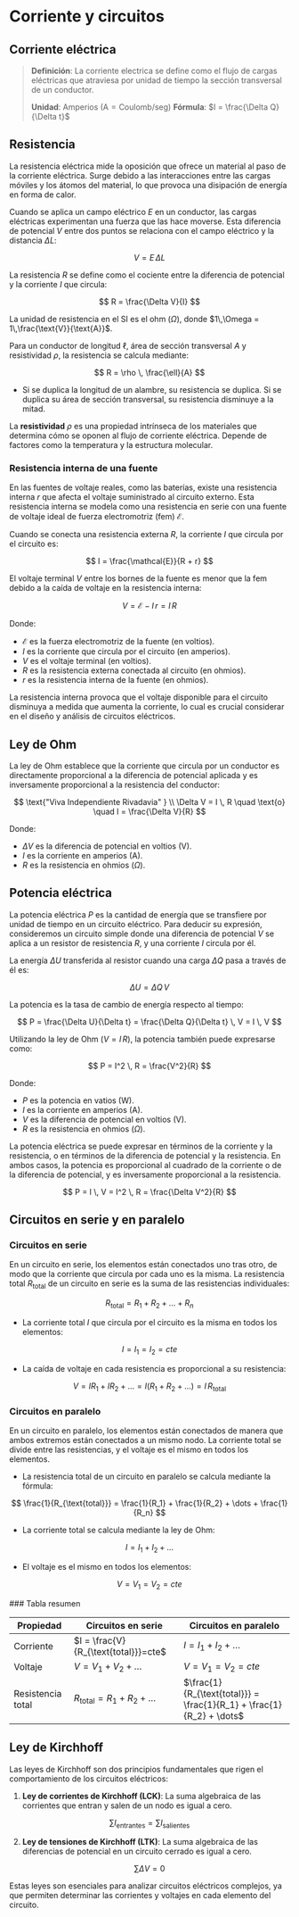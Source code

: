 # Corriente y circuitos

## Corriente eléctrica

> **Definición**: La corriente electrica se define como el flujo de cargas eléctricas que atraviesa por unidad de tiempo la sección transversal de un conductor.
>
> **Unidad**: Amperios ($\text{A} = \text{Coulomb/seg}$)
> **Fórmula**: $I = \frac{\Delta Q}{\Delta t}$

## Resistencia

La resistencia eléctrica mide la oposición que ofrece un material al paso de la corriente eléctrica. Surge debido a las interacciones entre las cargas móviles y los átomos del material, lo que provoca una disipación de energía en forma de calor.

Cuando se aplica un campo eléctrico $E$ en un conductor, las cargas eléctricas experimentan una fuerza que las hace moverse. Esta diferencia de potencial $V$ entre dos puntos se relaciona con el campo eléctrico y la distancia $\Delta L$:

$$
V = E \, \Delta L
$$

La resistencia $R$ se define como el cociente entre la diferencia de potencial y la corriente $I$ que circula:

$$
R = \frac{\Delta V}{I}
$$

La unidad de resistencia en el SI es el ohm ($\Omega$), donde $1\,\Omega = 1\,\frac{\text{V}}{\text{A}}$.

Para un conductor de longitud $\ell$, área de sección transversal $A$ y resistividad $\rho$, la resistencia se calcula mediante:

$$
R = \rho \, \frac{\ell}{A}
$$

* Si se duplica la longitud de un alambre, su resistencia se duplica. Si se duplica su área de sección transversal, su resistencia disminuye a la mitad.

La **resistividad** $\rho$ es una propiedad intrínseca de los materiales que determina cómo se oponen al flujo de corriente eléctrica. Depende de factores como la temperatura y la estructura molecular.

### Resistencia interna de una fuente

En las fuentes de voltaje reales, como las baterías, existe una resistencia interna $r$ que afecta el voltaje suministrado al circuito externo. Esta resistencia interna se modela como una resistencia en serie con una fuente de voltaje ideal de fuerza electromotriz (fem) $\mathcal{E}$.

Cuando se conecta una resistencia externa $R$, la corriente $I$ que circula por el circuito es:

$$
I = \frac{\mathcal{E}}{R + r}
$$

El voltaje terminal $V$ entre los bornes de la fuente es menor que la fem debido a la caída de voltaje en la resistencia interna:

$$
V = \mathcal{E} - I\, r = I\, R
$$

Donde:

- $\mathcal{E}$ es la fuerza electromotriz de la fuente (en voltios).
- $I$ es la corriente que circula por el circuito (en amperios).
- $V$ es el voltaje terminal (en voltios).
- $R$ es la resistencia externa conectada al circuito (en ohmios).
- $r$ es la resistencia interna de la fuente (en ohmios).

La resistencia interna provoca que el voltaje disponible para el circuito disminuya a medida que aumenta la corriente, lo cual es crucial considerar en el diseño y análisis de circuitos eléctricos.

## Ley de Ohm

La ley de Ohm establece que la corriente que circula por un conductor es directamente proporcional a la diferencia de potencial aplicada y es inversamente proporcional a la resistencia del conductor:

$$
\text{"Viva Independiente Rivadavia" }
\\
\Delta V = I \, R \quad \text{o} \quad I = \frac{\Delta V}{R}
$$

Donde:
- $\Delta V$ es la diferencia de potencial en voltios ($\text{V}$).
- $I$ es la corriente en amperios ($\text{A}$).
- $R$ es la resistencia en ohmios ($\Omega$).

## Potencia eléctrica

La potencia eléctrica $P$ es la cantidad de energía que se transfiere por unidad de tiempo en un circuito eléctrico. Para deducir su expresión, consideremos un circuito simple donde una diferencia de potencial $V$ se aplica a un resistor de resistencia $R$, y una corriente $I$ circula por él.

La energía $\Delta U$ transferida al resistor cuando una carga $\Delta Q$ pasa a través de él es:

$$
\Delta U = \Delta Q \, V
$$

La potencia es la tasa de cambio de energía respecto al tiempo:

$$
P = \frac{\Delta U}{\Delta t} = \frac{\Delta Q}{\Delta t} \, V = I \, V
$$

Utilizando la ley de Ohm ($V = I \, R$), la potencia también puede expresarse como:

$$
P = I^2 \, R = \frac{V^2}{R}
$$

Donde:
- $P$ es la potencia en vatios ($\text{W}$).
- $I$ es la corriente en amperios ($\text{A}$).
- $V$ es la diferencia de potencial en voltios ($\text{V}$).
- $R$ es la resistencia en ohmios ($\Omega$).

La potencia eléctrica se puede expresar en términos de la corriente y la resistencia, o en términos de la diferencia de potencial y la resistencia. En ambos casos, la potencia es proporcional al cuadrado de la corriente o de la diferencia de potencial, y es inversamente proporcional a la resistencia.

$$
P = I \, V = I^2 \, R = \frac{\Delta V^2}{R}
$$

## Circuitos en serie y en paralelo

### Circuitos en serie

En un circuito en serie, los elementos están conectados uno tras otro, de modo que la corriente que circula por cada uno es la misma. La resistencia total $R_{\text{total}}$ de un circuito en serie es la suma de las resistencias individuales:

$$
R_{\text{total}} = R_1 + R_2 + \dots + R_n
$$

* La corriente total $I$ que circula por el circuito es la misma en todos los elementos:

$$
I = I_1 = I_2 = cte
$$

* La caída de voltaje en cada resistencia es proporcional a su resistencia:

$$
V = IR_1 + IR_2 + \dots = I(R_1 + R_2 + \dots) = I \, R_{\text{total}}
$$

### Circuitos en paralelo

En un circuito en paralelo, los elementos están conectados de manera que ambos extremos están conectados a un mismo nodo. La corriente total se divide entre las resistencias, y el voltaje es el mismo en todos los elementos.

* La resistencia total de un circuito en paralelo se calcula mediante la fórmula:

$$
\frac{1}{R_{\text{total}}} = \frac{1}{R_1} + \frac{1}{R_2} + \dots + \frac{1}{R_n}
$$

* La corriente total se calcula mediante la ley de Ohm:

$$
I = I_1 + I_2 + \dots
$$

* El voltaje es el mismo en todos los elementos:

$$
V = V_1 = V_2 = cte
$$

### Tabla resumen

| Propiedad          | Circuitos en serie                   | Circuitos en paralelo                |
|--------------------|--------------------------------------|--------------------------------------|
| Corriente          | $I = \frac{V}{R_{\text{total}}}=cte$      | $I = I_1 + I_2 + \dots$              |
| Voltaje            | $V = V_1 + V_2 + \dots$              | $V = V_1 = V_2 = cte$              |
| Resistencia total  | $R_{\text{total}} = R_1 + R_2 + \dots$| $\frac{1}{R_{\text{total}}} = \frac{1}{R_1} + \frac{1}{R_2} + \dots$|

## Ley de Kirchhoff

Las leyes de Kirchhoff son dos principios fundamentales que rigen el comportamiento de los circuitos eléctricos:

1. **Ley de corrientes de Kirchhoff (LCK)**: La suma algebraica de las corrientes que entran y salen de un nodo es igual a cero.

$$
\sum I_{\text{entrantes}} = \sum I_{\text{salientes}}
$$

2. **Ley de tensiones de Kirchhoff (LTK)**: La suma algebraica de las diferencias de potencial en un circuito cerrado es igual a cero.

$$
\sum \Delta V = 0
$$

Estas leyes son esenciales para analizar circuitos eléctricos complejos, ya que permiten determinar las corrientes y voltajes en cada elemento del circuito.
